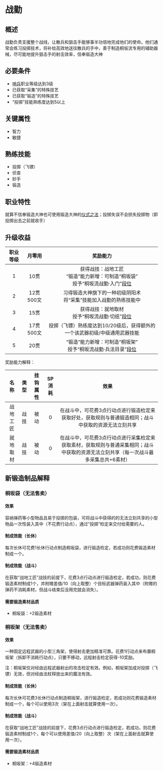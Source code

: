 # 战勤

## 概述

战勤负责支援整个战线，让散兵和狙击手能够事半功倍地完成他们的使命。他们通常会练习投掷技术，将补给高效地送往散兵的手中，善于制造桐坂流专用的辅助器械，尽可能地提升狙击手的射击效率，信奉锻造大神

## 必要条件

* <a href="../../../basicJob/Sentinel" target="_blank">哨兵</a>职业等级达到3级
* 已获取“采集”的特殊技艺
* 已获取“锻造”的特殊技艺
* “投掷”技能熟练度达到5以上

## 关键属性

* 智力
* 敏捷

## 熟练技能

* 投掷（飞镖）
* 侦查
* 妙手
* 锻造
  
## 职业特性

就算不信奉锻造大神也可使用锻造大神的<a href="/rules/V4.x rules/8·magic/#_19" target="_blank">仪式之法</a>；投掷失误不会损失投掷物（即投掷出去之前就收手）

## 升级收益

职业等级|月零用|奖励能力
:--:|:--:|:--:
1|10贯|获得战技：战地工匠<br>“锻造”能力新增：可制造“桐坂袋”<br>授予“桐坂流战勤·入门”<a href="../../dan" target="_blank">段位</a>
2|12贯500文|习得锻造大神旗下的一种初级阴阳术<br>将“采集”技能加入战勤的熟练技能中
3|15贯|获得战技：就地取材<br>授予“桐坂流战勤·切纸”<a href="../../dan" target="_blank">段位</a>
4|17贯500文|投掷（飞镖）熟练度达到10/20级后，获得额外的一个该武器初级/中级通用武器技能
5|20贯|“锻造”能力新增：可制造“桐坂架”<br>授予“桐坂流战勤·兵法目录”<a href="../../dan" target="_blank">段位</a>

奖励能力解释：

名称|类型|挂钩属性|SP消耗|效果
:--:|:--:|:--:|:--:|:--:
战地工匠|战技|被动|0|在战斗中，可花费3点行动点进行锻造检定来获取好处，获取规则与普通锻造相同；战斗中获取的资源无法立刻共享
就地取材|战技|被动|0|在战斗中，可花费3点行动点进行采集检定来获取素材，获取规则与普通采集相同；战斗中获取的资源无法立刻共享（每一次战斗最多采集总共+6素材）

## 新锻造制品解释

### 桐坂袋（无法售卖）

#### 效果

容纳弹药等小型物品且易于投掷的包装，可将战斗中获得的的无法立刻共享的小型物品一次性装入其中（不花费行动点），通过“投掷”检定来交付给需要的人。

#### 制成效能（长休）

每次长休可花费1长休行动点制造桐坂袋，进行锻造检定，若成功则花费锻造素材制成一个。

#### 制成效能（战斗）

在获取“战地工匠”战技的前提下，花费3点行动点进行锻造检定，若成功，则花费锻造素材制成1个，并附赠差值/10（向上取整）个目标武器弹药装入其中（附赠的弹药不消耗素材，但战斗结束后没用完就会消失）。

#### 需要锻造素材品质

* 桐坂袋：+2锻造素材

### 桐坂架（无法售卖）

#### 效果

一种固定远程武器的小型三角架，使得射击更加精准可靠。花费1行动点来布置桐坂架（拆卸不消耗行动点），只要不移动，远程射击检定获得-10奖励。

注：桐坂架仅对经由远程武器射出的攻击检定有效。例如，桐坂架加成对投掷（飞镖）无效，但对经由法杖释放出来的魔法有效。

#### 制成效能（长休）

每次长休可花费3长休行动点制造桐坂架，进行锻造检定，若成功则花费锻造素材制成一个，每个可以使用3次（架在上面射击就算使用一次）。

#### 制成效能（战斗）

在获取“战地工匠”战技的前提下，花费3点行动点进行锻造检定，若成功，则花费锻造素材制成1个，每个可以使用差值/20（向上取整）次（架在上面射击就算使用一次）。

#### 需要锻造素材品质

* 桐坂架：+4锻造素材
